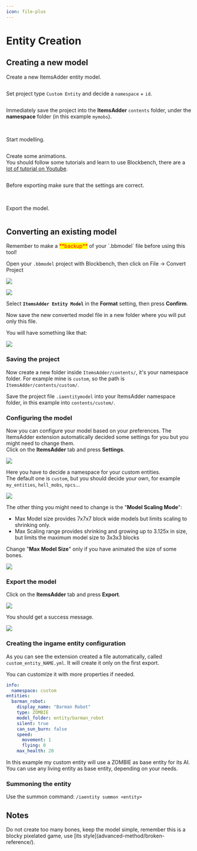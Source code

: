 ```yaml
---
icon: file-plus
---
```


# Entity Creation

## Creating a new model

Create a new ItemsAdder entity model.

<img src="../../../.gitbook/assets/image (250).png" alt="" />

Set project type `Custom Entity` and decide a `namespace` + `id`.

<img src="../../../.gitbook/assets/image (251).png" alt="" />

Immediately save the project into the **ItemsAdder** `contents` folder, under the **namespace** folder (in this example `mymobs`).

<img src="../../../.gitbook/assets/image (252).png" alt="" />

<img src="../../../.gitbook/assets/image (254).png" alt="" />

Start modelling.

<img src="../../../.gitbook/assets/image (255).png" alt="" />

Create some animations.\
You should follow some tutorials and learn to use Blockbench, there are a [lot of tutorial on Youtube](https://www.youtube.com/results?search_query=blockbench+animation+tutorial).

<img src="../../../.gitbook/assets/image (259).png" alt="" />

Before exporting make sure that the settings are correct.

<img src="../../../.gitbook/assets/image (257).png" alt="" />

<img src="../../../.gitbook/assets/image (256).png" alt="" />

Export the model.

<img src="../../../.gitbook/assets/image (258).png" alt="" />

## Converting an existing model


<Warning>
Remember to make a <mark style="color:red;">**backup**</mark> of your `.bbmodel` file before using this tool!
</Warning>


Open your `.bbmodel` project with Blockbench, then click on File -> Convert Project

![](<../../../.gitbook/assets/image (215).png>)

![](<../../../.gitbook/assets/image (58).png>)

Select **`ItemsAdder Entity Model`** in the **Format** setting, then press **Confirm**.

Now save the new converted model file in a new folder where you will put only this file.

You will have something like that:

![](<../../../.gitbook/assets/image (182).png>)

### Saving the project

Now create a new folder inside `ItemsAdder/contents/`, it's your namespace folder. For example mine is `custom`, so the path is `ItemsAdder/contents/custom/`.

Save the project file `.iaentitymodel` into your ItemsAdder namespace folder, in this example into `contents/custom/`.

### Configuring the model

Now you can configure your model based on your preferences. The ItemsAdder extension automatically decided some settings for you but you might need to change them.\
Click on the **ItemsAdder** tab and press **Settings**.

![](<../../../.gitbook/assets/image (220).png>)

Here you have to decide a namespace for your custom entities.\
The default one is `custom`, but you should decide your own, for example `my_entities`, `hell_mobs`, `npcs`...

![](<../../../.gitbook/assets/image (69).png>)

The other thing you might need to change is the "**Model Scaling Mode**":

* Max Model size provides 7x7x7 block wide models but limits scaling to shrinking only.
* Max Scaling range provides shrinking and growing up to 3.125x in size, but limits the maximum model size to 3x3x3 blocks

Change "**Max Model Size**" only if you have animated the size of some bones.

![](<../../../.gitbook/assets/image (170).png>)

### Export the model

Click on the **ItemsAdder** tab and press **Export**.

![](<../../../.gitbook/assets/image (179).png>)

You should get a success message.

![](<../../../.gitbook/assets/image (66).png>)

### Creating the ingame entity configuration

As you can see the extension created a file automatically, called `custom_entity_NAME.yml`. It will create it only on the first export.

You can customize it with more properties if needed.


```yaml barman_robot.yml lines icon="yaml"
info:
  namespace: custom
entities:
  barman_robot:
    display_name: "Barman Robot"
    type: ZOMBIE
    model_folder: entity/barman_robot
    silent: true
    can_sun_burn: false
    speed:
      movement: 1
      flying: 0
    max_health: 20
```


In this example my custom entity will use a ZOMBIE as base entity for its AI.\
You can use any living entity as base entity, depending on your needs.

### Summoning the entity

Use the summon command: `/iaentity summon <entity>`

## Notes


<Note>
Do not create too many bones, keep the model simple, remember this is a blocky pixelated game, use [its style](advanced-method/broken-reference/).
</Note>


